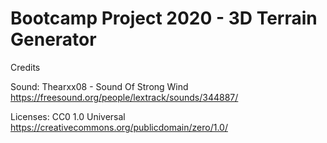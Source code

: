 # Bootcamp Project 2020 - 3D Terrain Generator

Credits

Sound: Thearxx08 - Sound Of Strong Wind
https://freesound.org/people/lextrack/sounds/344887/

Licenses: CC0 1.0 Universal 
https://creativecommons.org/publicdomain/zero/1.0/
